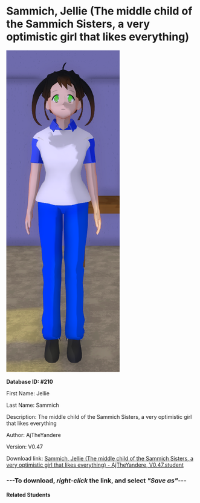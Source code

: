# Sammich, Jellie (The middle child of the Sammich Sisters, a very optimistic girl that likes everything)

<img src="Files/Sammich, Jellie (The middle child of the Sammich Sisters, a very optimistic girl that likes everything).png" title="Sammich, Jellie (The middle child of the Sammich Sisters, a very optimistic girl that likes everything) - AjTheYandere, V0.47">

**Database ID: #210**

First Name: Jellie

Last Name: Sammich

Description: The middle child of the Sammich Sisters, a very optimistic girl that likes everything

Author: AjTheYandere

Version: V0.47

Download link: <a href="https://raw.githubusercontent.com/Arbiter1223/Daigaku-Gurashi-Custom-Students/master/Students/Files/Sammich%2C%20Jellie%20(The%20middle%20child%20of%20the%20Sammich%20Sisters%2C%20a%20very%20optimistic%20girl%20that%20likes%20everything)%20-%20AjTheYandere%2C%20V0.47.student">Sammich, Jellie (The middle child of the Sammich Sisters, a very optimistic girl that likes everything) - AjTheYandere, V0.47.student</a>

### ---**To download, _right-click_ the link, and select _"Save as"_**---

#### Related Students

